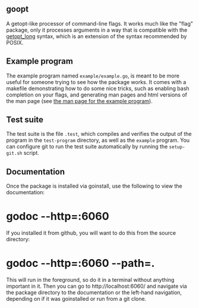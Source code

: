 goopt
-----

A getopt-like processor of command-line flags.  It works much like the
"flag" package, only it processes arguments in a way that is
compatible with the
[getopt_long](http://www.gnu.org/s/libc/manual/html_node/Argument-Syntax.html#Argument-Syntax)
syntax, which is an extension of the syntax recommended by POSIX.

Example program
---------------

The example program named `example/example.go`, is meant to be more
useful for someone trying to see how the package works.  It comes with
a makefile demonstrating how to do some nice tricks, such as enabling
bash completion on your flags, and generating man pages and html
versions of the man page (see
[the man page for the example program](example/goopt-example.html)).

Test suite
----------

The test suite is the file `.test`, which compiles and verifies the
output of the program in the `test-program` directory, as well as the
`example` program.  You can configure git to run the test suite
automatically by running the `setup-git.sh` script.

Documentation
-------------

Once the package is installed via goinstall, use the following to view
the documentation:

  # godoc --http=:6060

If you installed it from github, you will want to do this from the
source directory:

  # godoc --http=:6060 --path=.

This will run in the foreground, so do it in a terminal without
anything important in it.  Then you can go to http://localhost:6060/
and navigate via the package directory to the documentation or the
left-hand navigation, depending on if it was goinstalled or run from a
git clone.

